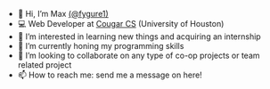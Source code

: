 - 👋 Hi, I’m Max [(@fygure1)](https://twitter.com/home)
- 💻 Web Developer at [Cougar CS](https://github.com/CougarCS) (University of Houston)
- 👀 I’m interested in learning new things and acquiring an internship
- 🌱 I’m currently honing my programming skills
- 💞️ I’m looking to collaborate on any type of co-op projects or team related project
- 📫 How to reach me: send me a message on here!

<!---
fygure/fygure is a ✨ special ✨ repository because its `README.md` (this file) appears on your GitHub profile.
You can click the Preview link to take a look at your changes.
--->
